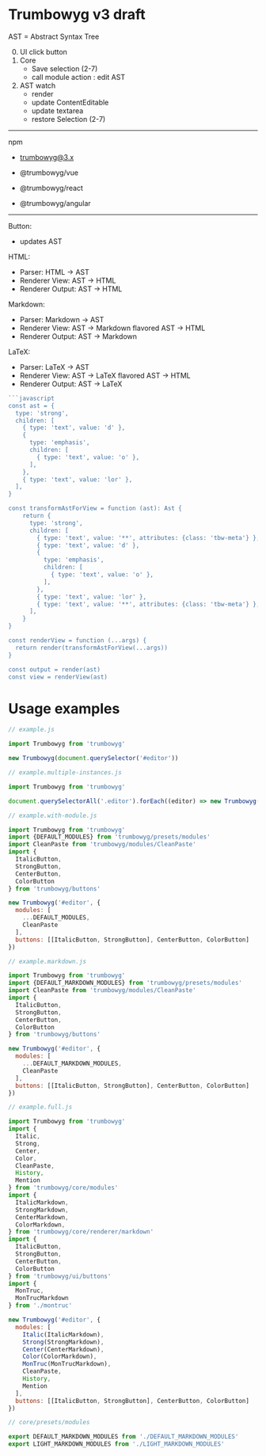 # Trumbowyg v3 draft

AST = Abstract Syntax Tree

0. UI click button
1. Core
   - Save selection (2-7)
   - call module action : edit AST
2. AST watch
   - render
   - update ContentEditable
   - update textarea
   - restore Selection (2-7)



------------

npm

- trumbowyg@3.x

- @trumbowyg/vue
- @trumbowyg/react
- @trumbowyg/angular

------------

Button:
- updates AST

HTML:
- Parser: HTML -> AST
- Renderer View: AST -> HTML
- Renderer Output: AST -> HTML

Markdown:
- Parser: Markdown -> AST
- Renderer View: AST -> Markdown flavored AST -> HTML
- Renderer Output: AST -> Markdown

LaTeX:
- Parser: LaTeX -> AST
- Renderer View: AST -> LaTeX flavored AST -> HTML
- Renderer Output: AST -> LaTeX


```javascript
```javascript
const ast = {
  type: 'strong',
  children: [
    { type: 'text', value: 'd' },
    {
      type: 'emphasis',
      children: [
        { type: 'text', value: 'o' },
      ],
    },
    { type: 'text', value: 'lor' },
  ],
}

const transformAstForView = function (ast): Ast {
    return {
      type: 'strong',
      children: [
        { type: 'text', value: '**', attributes: {class: 'tbw-meta'} },
        { type: 'text', value: 'd' },
        {
          type: 'emphasis',
          children: [
            { type: 'text', value: 'o' },
          ],
        },
        { type: 'text', value: 'lor' },
        { type: 'text', value: '**', attributes: {class: 'tbw-meta'} },
      ],
    }
}

const renderView = function (...args) {
  return render(transformAstForView(...args))
}

const output = render(ast)
const view = renderView(ast)
```


# Usage examples

```javascript
// example.js

import Trumbowyg from 'trumbowyg'

new Trumbowyg(document.querySelector('#editor'))
```

```javascript
// example.multiple-instances.js

import Trumbowyg from 'trumbowyg'

document.querySelectorAll('.editor').forEach((editor) => new Trumbowyg(editor))
```

```javascript
// example.with-module.js

import Trumbowyg from 'trumbowyg'
import {DEFAULT_MODULES} from 'trumbowyg/presets/modules'
import CleanPaste from 'trumbowyg/modules/CleanPaste'
import {
  ItalicButton,
  StrongButton,
  CenterButton,
  ColorButton
} from 'trumbowyg/buttons'

new Trumbowyg('#editor', {
  modules: [
    ...DEFAULT_MODULES,
    CleanPaste
  ],
  buttons: [[ItalicButton, StrongButton], CenterButton, ColorButton]
})
```


```javascript
// example.markdown.js

import Trumbowyg from 'trumbowyg'
import {DEFAULT_MARKDOWN_MODULES} from 'trumbowyg/presets/modules'
import CleanPaste from 'trumbowyg/modules/CleanPaste'
import {
  ItalicButton,
  StrongButton,
  CenterButton,
  ColorButton
} from 'trumbowyg/buttons'

new Trumbowyg('#editor', {
  modules: [
    ...DEFAULT_MARKDOWN_MODULES,
    CleanPaste
  ],
  buttons: [[ItalicButton, StrongButton], CenterButton, ColorButton]
})
```


```javascript
// example.full.js

import Trumbowyg from 'trumbowyg'
import {
  Italic,
  Strong,
  Center,
  Color,
  CleanPaste,
  History,
  Mention
} from 'trumbowyg/core/modules'
import {
  ItalicMarkdown,
  StrongMarkdown,
  CenterMarkdown,
  ColorMarkdown,
} from 'trumbowyg/core/renderer/markdown'
import {
  ItalicButton,
  StrongButton,
  CenterButton,
  ColorButton
} from 'trumbowyg/ui/buttons'
import {
  MonTruc,
  MonTrucMarkdown
} from './montruc'

new Trumbowyg('#editor', {
  modules: [
    Italic(ItalicMarkdown),
    Strong(StrongMarkdown),
    Center(CenterMarkdown),
    Color(ColorMarkdown),
    MonTruc(MonTrucMarkdown),
    CleanPaste,
    History,
    Mention
  ],
  buttons: [[ItalicButton, StrongButton], CenterButton, ColorButton]
})
```


```javascript
// core/presets/modules

export DEFAULT_MARKDOWN_MODULES from './DEFAULT_MARKDOWN_MODULES'
export LIGHT_MARKDOWN_MODULES from './LIGHT_MARKDOWN_MODULES'
```



